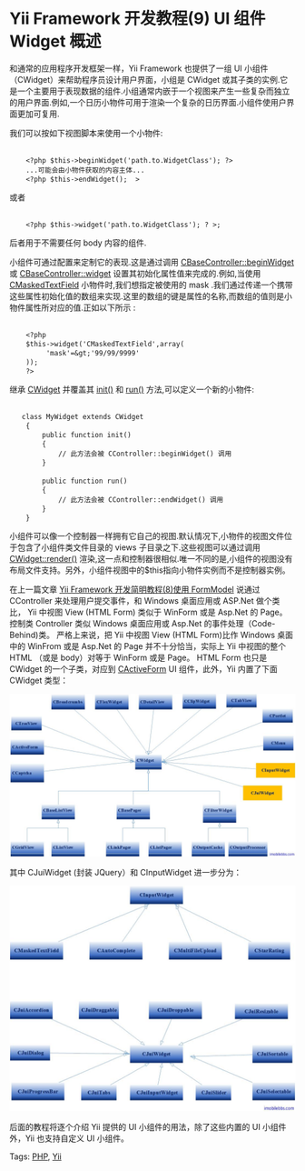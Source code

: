 # Yii Framework 开发教程(9) UI 组件 Widget 概述

和通常的应用程序开发框架一样，Yii Framework 也提供了一组 UI 小组件（CWidget）来帮助程序员设计用户界面，小组是 CWidget 或其子类的实例.它是一个主要用于表现数据的组件.小组通常内嵌于一个视图来产生一些复杂而独立的用户界面.例如,一个日历小物件可用于渲染一个复杂的日历界面.小组件使用户界面更加可复用.

我们可以按如下视图脚本来使用一个小物件:

```

    <?php $this->beginWidget('path.to.WidgetClass'); ?>
    ...可能会由小物件获取的内容主体...
    <?php $this->endWidget();  >

```

或者

```

    <?php $this->widget('path.to.WidgetClass'); ? >;

```

后者用于不需要任何 body 内容的组件.

小组件可通过配置来定制它的表现.这是通过调用 [CBaseController::beginWidget](http://www.yiiframework.com/doc/api/1.1/CBaseController#beginWidget) 或 [CBaseController::widget](http://www.yiiframework.com/doc/api/1.1/CBaseController#widget) 设置其初始化属性值来完成的.例如,当使用 [CMaskedTextField](http://www.yiiframework.com/doc/api/1.1/CMaskedTextField) 小物件时,我们想指定被使用的 mask .我们通过传递一个携带这些属性初始化值的数组来实现.这里的数组的键是属性的名称,而数组的值则是小物件属性所对应的值.正如以下所示 :

```
    
    <?php
    $this->widget('CMaskedTextField',array(
         'mask'=&gt;'99/99/9999'
    ));
    ?>

```

继承 [CWidget](http://www.yiiframework.com/doc/api/1.1/CWidget) 并覆盖其 [init()](http://www.yiiframework.com/doc/api/1.1/CWidget#init) 和 [run()](http://www.yiiframework.com/doc/api/1.1/CWidget#run) 方法,可以定义一个新的小物件:

```

   class MyWidget extends CWidget
    {
        public function init()
        {
            // 此方法会被 CController::beginWidget() 调用
        }

        public function run()
        {
            // 此方法会被 CController::endWidget() 调用
        }
    }

```

小组件可以像一个控制器一样拥有它自己的视图.默认情况下,小物件的视图文件位于包含了小组件类文件目录的 views 子目录之下.这些视图可以通过调用 [CWidget::render()](http://www.yiiframework.com/doc/api/1.1/CWidget#render) 渲染,这一点和控制器很相似.唯一不同的是,小组件的视图没有布局文件支持。另外，小组件视图中的$this指向小物件实例而不是控制器实例。

在上一篇文章 [Yii Framework 开发简明教程(8)使用 FormModel](Use-FormModel.md) 说通过 CController 来处理用户提交事件，和 Windows 桌面应用或 ASP.Net 做个类比， Yii 中视图 View (HTML Form) 类似于 WinForm 或是 Asp.Net 的 Page。 控制类 Controller 类似 Windows 桌面应用或 Asp.Net 的事件处理（Code-Behind)类。 严格上来说，把 Yii 中视图 View (HTML Form)比作 Windows 桌面中的 WinFrom 或是 Asp.Net 的 Page 并不十分恰当，实际上 Yii 中视图的整个 HTML （或是 body）对等于 WinForm 或是 Page。 HTML Form 也只是 CWidget 的一个子类，对应到 [CActiveForm](http://www.yiiframework.com/doc/api/1.1/CActiveForm) UI 组件，此外，Yii 内置了下面 CWidget 类型：

![picture9.1](images/9.1.jpg)

其中 CJuiWidget (封装 JQuery）和 CInputWidget 进一步分为：

![picture9.2](images/9.2.jpg)

后面的教程将逐个介绍 Yii 提供的 UI 小组件的用法，除了这些内置的 UI 小组件外，Yii 也支持自定义 UI 小组件。

Tags: [PHP](http://www.imobilebbs.com/wordpress/archives/tag/php), [Yii](http://www.imobilebbs.com/wordpress/archives/tag/yii)